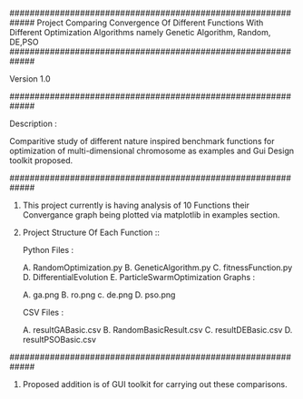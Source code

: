 #############################################################
		Project Comparing Convergence Of Different Functions
		With Different Optimization Algorithms namely Genetic Algorithm, Random, DE,PSO 
#############################################################

Version 1.0

#############################################################

Description :

Comparitive study of different nature inspired benchmark functions for optimization of multi-dimensional chromosome as examples and Gui Design toolkit proposed.

#############################################################

1. This project currently is having analysis of 10 Functions their Convergance graph being plotted via matplotlib in examples section.

2. Project Structure Of Each Function ::

	Python Files :

	A. RandomOptimization.py
	B. GeneticAlgorithm.py
	C. fitnessFunction.py
	D. DifferentialEvolution
	E. ParticleSwarmOptimization
	Graphs :
	
	A. ga.png
	B. ro.png
	c. de.png
	D. pso.png
	
	CSV Files :
	
	A. resultGABasic.csv
	B. RandomBasicResult.csv
	C. resultDEBasic.csv
	D. resultPSOBasic.csv

	 
#############################################################

1. Proposed addition is of GUI toolkit for carrying out these comparisons.
